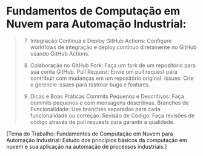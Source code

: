 # Fundamentos de Computação em Nuvem para Automação Industrial: 
>
> 7. Integração Contínua e Deploy
>  GitHub Actions: Configure workflows de integração e deploy contínuo diretamente no GitHub usando GitHub Actions.
>
>  9. Colaboração no GitHub
>  Fork: Faça um fork de um repositório para sua conta GitHub.
>  Pull Request: Envie um pull request para contribuir com mudanças em um repositório original.
>  Issues: Crie e gerencie issues para rastrear bugs e features.
>
>  11. Dicas e Boas Práticas
>  Commits Pequenos e Descritivos: Faça commits pequenos e com mensagens descritivas.
>  Branches de Funcionalidade: Use branches separadas para cada funcionalidade ou correção.
>  Revisão de Código: Faça revisões de código através de pull requests para garantir a qualidade.

[Tema do Trabalho: Fundamentos de Computação em Nuvem para Automação Industrial: Estudo dos princípios básicos da computação em nuvem e sua aplicação na automação de processos industriais.]
